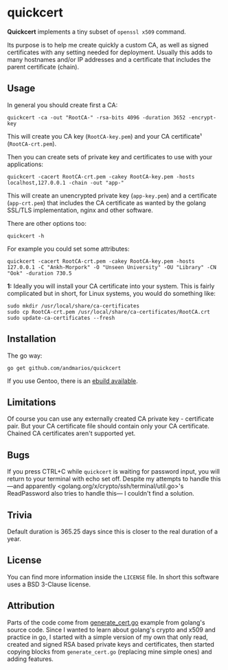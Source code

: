 # quickcert #

**Quickcert** implements a tiny subset of `openssl x509` command.

Its purpose is to help me create quickly a custom CA, as well as signed certificates
with any setting needed for deployment. Usually this adds to many hostnames and/or
IP addresses and a certificate that includes the parent certificate (chain).

## Usage

In general you should create first a CA:

    quickcert -ca -out "RootCA-" -rsa-bits 4096 -duration 3652 -encrypt-key

This will create you CA key (`RootCA-key.pem`) and your CA certificate¹ (`RootCA-crt.pem`).

Then you can create sets of private key and certificates to use with your applications:

    quickcert -cacert RootCA-crt.pem -cakey RootCA-key.pem -hosts localhost,127.0.0.1 -chain -out "app-"

This will create an unencrypted private key (`app-key.pem`) and a certificate (`app-crt.pem`)
that includes the CA certificate as wanted by the golang SSL/TLS implementation, nginx
and other software.

There are other options too:

    quickcert -h

For example you could set some attributes:

    quickcert -cacert RootCA-crt.pem -cakey RootCA-key.pem -hosts 127.0.0.1 -C "Ankh-Morpork" -O "Unseen University" -OU "Library" -CN "Ook" -duration 730.5

**1:** Ideally you will install your CA certificate into your system. This is fairly
complicated but in short, for Linux systems, you would do something like:

    sudo mkdir /usr/local/share/ca-certificates
    sudo cp RootCA-crt.pem /usr/local/share/ca-certificates/RootCA.crt
    sudo update-ca-certificates --fresh

## Installation

The go way:

    go get github.com/andmarios/quickcert

If you use Gentoo, there is an [ebuild available](https://github.com/andmarios/ebuilds_backyard/tree/master/app-crypt/quickcert).

## Limitations

Of course you can use any externally created CA private key - certificate pair. But
your CA certificate file should contain only your CA certificate. Chained CA
certificates aren't supported yet.

## Bugs

If you press CTRL+C while `quickcert` is waiting for password input, you will return to
your terminal with echo set off. Despite my attempts to handle this —and apparently
<golang.org/x/crypto/ssh/terminal/util.go>'s ReadPassword also tries to handle this—
I couldn't find a solution.

## Trivia

Default duration is 365.25 days since this is closer to the real duration of a year.

## License

You can find more information inside the `LICENSE` file. In short this software uses
a BSD 3-Clause license.

## Attribution

Parts of the code come from [generate_cert.go](http://golang.org/src/crypto/tls/generate_cert.go)
example from golang's source code. Since I wanted to learn about golang's crypto and x509 and
practice in go, I started with a simple version of my own that only read, created and signed RSA
based private keys and certificates, then started copying blocks from `generate_cert.go` (replacing
mine simple ones) and adding features.
